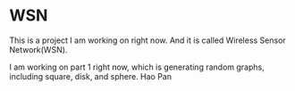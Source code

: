 # WSN
This is a project I am working on right now.
And it is called Wireless Sensor Network(WSN).

I am working on part 1 right now, which is generating random graphs, including square, disk, and sphere.
Hao Pan
